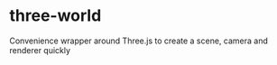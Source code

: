 three-world
===========

Convenience wrapper around Three.js to create a scene, camera and renderer quickly

